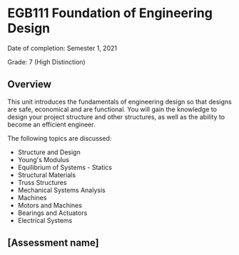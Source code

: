 # EGB111 Foundation of Engineering Design

Date of completion: Semester 1, 2021

Grade: 7 (High Distinction)

## Overview

This unit introduces the fundamentals of engineering design so that designs are safe, economical and are functional. You will gain the knowledge to design your project structure and other structures, as well as the ability to become an efficient engineer. 

The following topics are discussed:

- Structure and Design
- Young's Modulus
- Equilibrium of Systems - Statics
- Structural Materials
- Truss Structures
- Mechanical Systems Analysis
- Machines
- Motors and Machines
- Bearings and Actuators
- Electrical Systems


## [Assessment name]